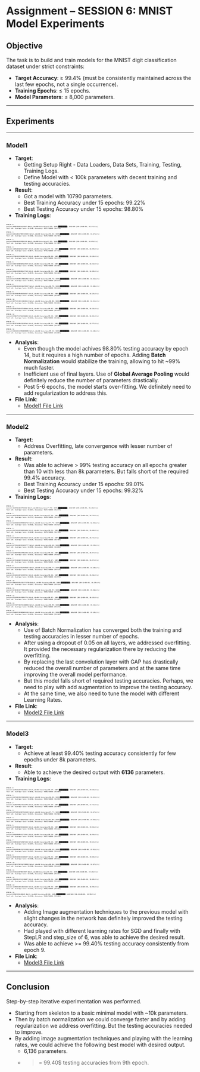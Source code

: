 # Assignment – SESSION 6: MNIST Model Experiments

## Objective

The task is to build and train models for the MNIST digit classification dataset under strict constraints:

 - **Target Accuracy**: ≥ 99.4% (must be consistently maintained across the last few epochs, not a single occurrence).
 - **Training Epochs**: ≤ 15 epochs.
 - **Model Parameters**: ≤ 8,000 parameters.


---
## Experiments
---
### Model1
 - **Target**:
    - Getting Setup Right - Data Loaders, Data Sets, Training, Testing, Training Logs. 
    - Define Model with < 100k parameters with decent training and testing accuracies.
 - **Result**:
    - Got a model with 10790 parameters.
    - Best Training Accuracy under 15 epochs: 99.22%
    - Best Testing Accuracy under 15 epochs: 98.80%
 - **Training Logs**:
<pre style="font-size:4px;">
EPOCH: 0
Loss=0.3600336015224457 Batch_id=468 Accuracy=33.99: 100%|██████████| 469/469 [00:13<00:00, 34.37it/s]
Test set: Average loss: 0.3240, Accuracy: 9017/10000 (90.17%)

EPOCH: 1
Loss=0.026120617985725403 Batch_id=468 Accuracy=94.45: 100%|██████████| 469/469 [00:13<00:00, 34.67it/s]
Test set: Average loss: 0.1066, Accuracy: 9676/10000 (96.76%)

EPOCH: 2
Loss=0.0994456335902214 Batch_id=468 Accuracy=97.01: 100%|██████████| 469/469 [00:13<00:00, 34.09it/s]
Test set: Average loss: 0.0789, Accuracy: 9736/10000 (97.36%)

EPOCH: 3
Loss=0.13692565262317657 Batch_id=468 Accuracy=97.76: 100%|██████████| 469/469 [00:13<00:00, 34.59it/s]
Test set: Average loss: 0.0677, Accuracy: 9774/10000 (97.74%)

EPOCH: 4
Loss=0.07584532350301743 Batch_id=468 Accuracy=98.08: 100%|██████████| 469/469 [00:14<00:00, 33.28it/s]
Test set: Average loss: 0.0532, Accuracy: 9817/10000 (98.17%)

EPOCH: 5
Loss=0.03837588056921959 Batch_id=468 Accuracy=98.38: 100%|██████████| 469/469 [00:13<00:00, 34.32it/s]
Test set: Average loss: 0.0492, Accuracy: 9848/10000 (98.48%)

EPOCH: 6
Loss=0.04064289480447769 Batch_id=468 Accuracy=98.52: 100%|██████████| 469/469 [00:13<00:00, 34.09it/s]
Test set: Average loss: 0.0575, Accuracy: 9820/10000 (98.20%)

EPOCH: 7
Loss=0.013719498179852962 Batch_id=468 Accuracy=98.75: 100%|██████████| 469/469 [00:13<00:00, 34.52it/s]
Test set: Average loss: 0.0512, Accuracy: 9847/10000 (98.47%)

EPOCH: 8
Loss=0.020614534616470337 Batch_id=468 Accuracy=98.79: 100%|██████████| 469/469 [00:13<00:00, 33.80it/s]
Test set: Average loss: 0.0477, Accuracy: 9844/10000 (98.44%)

EPOCH: 9
Loss=0.08759859949350357 Batch_id=468 Accuracy=98.84: 100%|██████████| 469/469 [00:13<00:00, 34.25it/s]
Test set: Average loss: 0.0484, Accuracy: 9859/10000 (98.59%)

EPOCH: 10
Loss=0.007742138113826513 Batch_id=468 Accuracy=98.90: 100%|██████████| 469/469 [00:13<00:00, 34.51it/s]
Test set: Average loss: 0.0450, Accuracy: 9865/10000 (98.65%)

EPOCH: 11
Loss=0.05451782047748566 Batch_id=468 Accuracy=99.02: 100%|██████████| 469/469 [00:13<00:00, 34.15it/s]
Test set: Average loss: 0.0448, Accuracy: 9854/10000 (98.54%)

EPOCH: 12
Loss=0.01963711716234684 Batch_id=468 Accuracy=99.10: 100%|██████████| 469/469 [00:13<00:00, 34.01it/s]
Test set: Average loss: 0.0416, Accuracy: 9868/10000 (98.68%)

EPOCH: 13
Loss=0.06757549941539764 Batch_id=468 Accuracy=99.11: 100%|██████████| 469/469 [00:14<00:00, 32.77it/s]
Test set: Average loss: 0.0443, Accuracy: 9870/10000 (98.70%)

EPOCH: 14
Loss=0.026263413950800896 Batch_id=468 Accuracy=99.22: 100%|██████████| 469/469 [00:13<00:00, 34.48it/s]
Test set: Average loss: 0.0413, Accuracy: 9880/10000 (98.80%)
</pre>
 - **Analysis**:
    - Even though the model achives 98.80% testing accuracy by epoch 14, but it requires a high number of epochs. Adding **Batch Normalization** would stabilize the training, allowing to hit ~99% much faster.
    - Inefficient use of final layers. Use of **Global Average Pooling** would definitely reduce the number of parameters drastically.
    - Post 5-6 epochs, the model starts over-fitting. We definitely need to add regularization to address this.
 - **File Link**:
    - [Model1 File Link](model1.py)
---
### Model2
 - **Target**:
    - Address Overfitting, late convergence with lesser number of parameters.
 - **Result**:
    - Was able to achieve > 99% testing accuracy on all epochs greater than 10 with less than 8k parameters. But falls short of the required 99.4% accuracy.
    - Best Training Accuracy under 15 epochs: 99.01%
    - Best Testing Accuracy under 15 epochs: 99.32%
 - **Training Logs**:
<pre style="font-size:4px;">
EPOCH: 0
Loss=0.1843942403793335 Batch_id=468 Accuracy=77.96: 100%|██████████| 469/469 [00:13<00:00, 35.48it/s]
Test set: Average loss: 0.1667, Accuracy: 9637/10000 (96.37%)

EPOCH: 1
Loss=0.06241855025291443 Batch_id=468 Accuracy=97.09: 100%|██████████| 469/469 [00:13<00:00, 34.74it/s]
Test set: Average loss: 0.0713, Accuracy: 9819/10000 (98.19%)

EPOCH: 2
Loss=0.023404819890856743 Batch_id=468 Accuracy=97.79: 100%|██████████| 469/469 [00:14<00:00, 32.84it/s]
Test set: Average loss: 0.0568, Accuracy: 9852/10000 (98.52%)

EPOCH: 3
Loss=0.05270249769091606 Batch_id=468 Accuracy=98.15: 100%|██████████| 469/469 [00:13<00:00, 35.80it/s]
Test set: Average loss: 0.0440, Accuracy: 9879/10000 (98.79%)

EPOCH: 4
Loss=0.03701097145676613 Batch_id=468 Accuracy=98.36: 100%|██████████| 469/469 [00:13<00:00, 35.71it/s]
Test set: Average loss: 0.0420, Accuracy: 9878/10000 (98.78%)

EPOCH: 5
Loss=0.027281438931822777 Batch_id=468 Accuracy=98.58: 100%|██████████| 469/469 [00:13<00:00, 35.39it/s]
Test set: Average loss: 0.0399, Accuracy: 9889/10000 (98.89%)

EPOCH: 6
Loss=0.02308700419962406 Batch_id=468 Accuracy=98.58: 100%|██████████| 469/469 [00:12<00:00, 36.57it/s]
Test set: Average loss: 0.0333, Accuracy: 9902/10000 (99.02%)

EPOCH: 7
Loss=0.04752656817436218 Batch_id=468 Accuracy=98.67: 100%|██████████| 469/469 [00:13<00:00, 35.57it/s]
Test set: Average loss: 0.0328, Accuracy: 9893/10000 (98.93%)

EPOCH: 8
Loss=0.011922412551939487 Batch_id=468 Accuracy=98.77: 100%|██████████| 469/469 [00:13<00:00, 34.48it/s]
Test set: Average loss: 0.0304, Accuracy: 9911/10000 (99.11%)

EPOCH: 9
Loss=0.05148118734359741 Batch_id=468 Accuracy=98.80: 100%|██████████| 469/469 [00:13<00:00, 35.56it/s]
Test set: Average loss: 0.0345, Accuracy: 9897/10000 (98.97%)

EPOCH: 10
Loss=0.0063825552351772785 Batch_id=468 Accuracy=98.80: 100%|██████████| 469/469 [00:12<00:00, 36.29it/s]
Test set: Average loss: 0.0267, Accuracy: 9932/10000 (99.32%)

EPOCH: 11
Loss=0.021838247776031494 Batch_id=468 Accuracy=98.97: 100%|██████████| 469/469 [00:13<00:00, 35.56it/s]
Test set: Average loss: 0.0288, Accuracy: 9909/10000 (99.09%)

EPOCH: 12
Loss=0.03239915519952774 Batch_id=468 Accuracy=98.97: 100%|██████████| 469/469 [00:12<00:00, 36.33it/s]
Test set: Average loss: 0.0287, Accuracy: 9908/10000 (99.08%)

EPOCH: 13
Loss=0.017107730731368065 Batch_id=468 Accuracy=98.99: 100%|██████████| 469/469 [00:13<00:00, 35.34it/s]
Test set: Average loss: 0.0268, Accuracy: 9917/10000 (99.17%)

EPOCH: 14
Loss=0.016882238909602165 Batch_id=468 Accuracy=99.01: 100%|██████████| 469/469 [00:13<00:00, 35.49it/s]
Test set: Average loss: 0.0255, Accuracy: 9910/10000 (99.10%)
</pre>

 - **Analysis**:
    - Use of Batch Normalization has converged both the training and testing accuracies in lesser number of epochs.
    - After using a dropout of 0.05 on all layers, we addressed overfitting. It provided the necessary regularization there by reducing the overfitting.
    - By replacing the last convolution layer with GAP has drastically reduced the overall number of parameters and at the same time improving the overall model performance.
    - But this model falls short of required testing accuracies. Perhaps, we need to play with add augmentation to improve the testing accuracy.
    - At the same time, we also need to tune the model with different Learning Rates.
 - **File Link**:
    - [Model2 File Link](model2.py)
---
### Model3
 - **Target**:
    - Achieve at least 99.40% testing accuracy consistently for few epochs under 8k parameters.
 - **Result**:
    - Able to achieve the desired output with **6136** parameters.
 - **Training Logs**:
<pre style="font-size:4px;">
EPOCH: 0
Loss=0.12491422891616821 Batch_id=468 Accuracy=86.49: 100%|██████████| 469/469 [00:24<00:00, 19.35it/s]
Test set: Average loss: 0.0656, Accuracy: 9808/10000 (98.08%)

EPOCH: 1
Loss=0.026768239215016365 Batch_id=468 Accuracy=96.90: 100%|██████████| 469/469 [00:24<00:00, 18.81it/s]
Test set: Average loss: 0.0450, Accuracy: 9859/10000 (98.59%)

EPOCH: 2
Loss=0.15286700427532196 Batch_id=468 Accuracy=97.59: 100%|██████████| 469/469 [00:26<00:00, 17.71it/s]
Test set: Average loss: 0.0308, Accuracy: 9896/10000 (98.96%)

EPOCH: 3
Loss=0.029769212007522583 Batch_id=468 Accuracy=97.77: 100%|██████████| 469/469 [00:25<00:00, 18.67it/s]
Test set: Average loss: 0.0323, Accuracy: 9896/10000 (98.96%)

EPOCH: 4
Loss=0.022351177409291267 Batch_id=468 Accuracy=97.86: 100%|██████████| 469/469 [00:24<00:00, 19.03it/s]
Test set: Average loss: 0.0269, Accuracy: 9923/10000 (99.23%)

EPOCH: 5
Loss=0.04780856892466545 Batch_id=468 Accuracy=98.08: 100%|██████████| 469/469 [00:23<00:00, 19.55it/s]
Test set: Average loss: 0.0278, Accuracy: 9924/10000 (99.24%)

EPOCH: 6
Loss=0.04058980941772461 Batch_id=468 Accuracy=98.38: 100%|██████████| 469/469 [00:24<00:00, 18.94it/s]
Test set: Average loss: 0.0210, Accuracy: 9937/10000 (99.37%)

EPOCH: 7
Loss=0.01003444753587246 Batch_id=468 Accuracy=98.43: 100%|██████████| 469/469 [00:24<00:00, 19.21it/s]
Test set: Average loss: 0.0207, Accuracy: 9937/10000 (99.37%)

EPOCH: 8
Loss=0.020389266312122345 Batch_id=468 Accuracy=98.53: 100%|██████████| 469/469 [00:24<00:00, 19.01it/s]
Test set: Average loss: 0.0197, Accuracy: 9941/10000 (99.41%)

EPOCH: 9
Loss=0.08403483033180237 Batch_id=468 Accuracy=98.55: 100%|██████████| 469/469 [00:24<00:00, 19.05it/s]
Test set: Average loss: 0.0188, Accuracy: 9943/10000 (99.43%)

EPOCH: 10
Loss=0.013831782154738903 Batch_id=468 Accuracy=98.56: 100%|██████████| 469/469 [00:24<00:00, 18.87it/s]
Test set: Average loss: 0.0188, Accuracy: 9942/10000 (99.42%)

EPOCH: 11
Loss=0.0744112879037857 Batch_id=468 Accuracy=98.54: 100%|██████████| 469/469 [00:24<00:00, 19.28it/s]
Test set: Average loss: 0.0189, Accuracy: 9940/10000 (99.40%)

EPOCH: 12
Loss=0.10935012251138687 Batch_id=468 Accuracy=98.56: 100%|██████████| 469/469 [00:25<00:00, 18.69it/s]
Test set: Average loss: 0.0185, Accuracy: 9942/10000 (99.42%)

EPOCH: 13
Loss=0.12498316913843155 Batch_id=468 Accuracy=98.56: 100%|██████████| 469/469 [00:24<00:00, 18.95it/s]
Test set: Average loss: 0.0184, Accuracy: 9940/10000 (99.40%)

EPOCH: 14
Loss=0.03961181640625 Batch_id=468 Accuracy=98.60: 100%|██████████| 469/469 [00:24<00:00, 18.99it/s]
Test set: Average loss: 0.0190, Accuracy: 9940/10000 (99.40%)
</pre>
 - **Analysis**:
    - Adding Image augmentation techniques to the previous model with slight changes in the network has definitely improved the testing accuracy.
    - Had played with different learning rates for SGD and finally with StepLR and step_size of 6, was able to achieve the desired result.
    - Was able to achieve >= 99.40% testing accuracy consistently from epoch 9.
 - **File Link**:
    - [Model3 File Link](model3.py)
---

## Conclusion


Step-by-step iterative experimentation was performed.
 - Starting from skeleton to a basic minimal model with ~10k parameters.
 - Then by batch normalization we could converge faster and by adding regularization we address overfitting. But the testing accuracies needed to improve.
 - By adding image augmentation techniques and playing with the learning rates, we could achieve the following best model with desired output.
    - 6,136  parameters.
    - >= 99.40$ testing accuracies from 9th epoch. 
